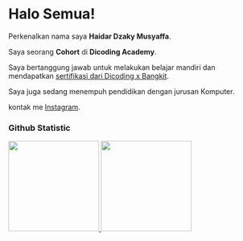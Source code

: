 # Halo Semua!
Perkenalkan nama saya **Haidar Dzaky Musyaffa**.<br>

Saya seorang **Cohort** di **Dicoding Academy**.

Saya bertanggung jawab untuk melakukan belajar mandiri dan mendapatkan [sertifikasi dari Dicoding x Bangkit](https://www.coursera.org/account/accomplishments/specialization/CLKJD8XBXJ3M).
<br>

Saya juga sedang menempuh pendidikan dengan jurusan Komputer.<br>

kontak me [Instagram](https://www.instagram.com/haidarjakiem/).

### Github Statistic
<p align="left">
<a href="https://github.com/haidarjakiem">
  <img height="180em" src="https://github-readme-stats-eight-theta.vercel.app/api?username=haidarjakiem&show_icons=true&theme=algolia&include_all_commits=true&count_private=true"/>
  <img height="180em" src="https://github-readme-stats-eight-theta.vercel.app/api/top-langs/?username=daffaverse&layout=compact&langs_count=8&theme=algolia"/>
</a>
</p>

